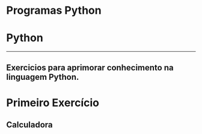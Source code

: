 # Programas Python
# Python
***
## Exercicios para aprimorar conhecimento na linguagem Python.  
 # Primeiro Exercício 
 ## Calculadora
